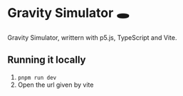 # Gravity Simulator 🕳️
Gravity Simulator, writtern with p5.js, TypeScript and Vite.

## Running it locally
1. `pnpm run dev`
2. Open the url given by vite
